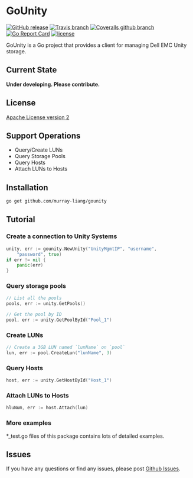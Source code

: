 # GoUnity

[![GitHub release](https://img.shields.io/github/release/Murray-LIANG/gounity.svg)](https://github.com/Murray-LIANG/gounity/releases)
[![Travis branch](https://img.shields.io/travis/Murray-LIANG/gounity/master.svg)](https://travis-ci.org/Murray-LIANG/gounity/branches)
[![Coveralls github branch](https://img.shields.io/coveralls/github/Murray-LIANG/gounity/master.svg)](https://coveralls.io/github/Murray-LIANG/gounity)
[![Go Report Card](https://goreportcard.com/badge/github.com/Murray-LIANG/gounity)](https://goreportcard.com/report/github.com/Murray-LIANG/gounity)
[![license](https://img.shields.io/github/license/Murray-LIANG/gounity.svg)](https://github.com/Murray-LIANG/gounity/blob/develop/LICENSE)


GoUnity is a Go project that provides a client for managing Dell EMC Unity storage.


## Current State

**Under developing. Please contribute.**


## License

[Apache License version 2](LICENSE)


## Support Operations

- Query/Create LUNs
- Query Storage Pools
- Query Hosts
- Attach LUNs to Hosts


## Installation

```bash
go get github.com/murray-liang/gounity
```


## Tutorial

### Create a connection to Unity Systems

```go
unity, err := gounity.NewUnity("UnityMgmtIP", "username",
    "password", true)
if err != nil {
    panic(err)
}
```

### Query storage pools

```go
// List all the pools
pools, err := unity.GetPools()

// Get the pool by ID
pool, err := unity.GetPoolById("Pool_1")
```

### Create LUNs
```go
// Create a 3GB LUN named `lunName` on `pool`
lun, err := pool.CreateLun("lunName", 3)
```

### Query Hosts
```go
host, err := unity.GetHostById("Host_1")
```

### Attach LUNs to Hosts
```go
hluNum, err := host.Attach(lun)
```

### More examples
*_test.go files of this package contains lots of detailed examples.


## Issues

If you have any questions or find any issues, please post [Github Issues](https://github.com/murray-LIANG/gounity/issues).
